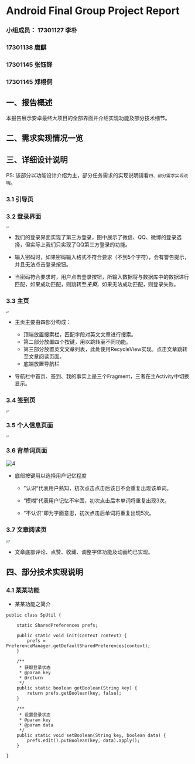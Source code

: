 # Android Final Group Project Report 

### 小组成员：	17301127 李朴 

### 					   17301138 唐麒 

### 					   17301145 张钰铎

### 					   17301145 郑栩侗



## 一、报告概述

本报告展示安卓最终大项目的全部界面并介绍实现功能及部分技术细节。



## 二、需求实现情况一览





## 三、详细设计说明

PS: 该部分以功能设计介绍为主，部分任务需求的实现说明请看`四、部分需求实现说明`。

### 3.1 引导页



### 3.2 登录界面

<img src="http://tang5618.com/zip/login.jpg" alt="5" style="zoom:33%;" />

+ 我们的登录界面实现了第三方登录，图中展示了微信、QQ、微博的登录选择，但实际上我们只实现了QQ第三方登录的功能。

+ 输入密码时，如果密码输入格式不符合要求（不到5个字符），会有警告提示，并且无法点击登录按钮。
+ 当密码符合要求时，用户点击登录按钮，所输入数据将与数据库中的数据进行匹配，如果成功匹配，则跳转至***主页***，如果无法成功匹配，则登录失败。



### 3.3 主页

<img src="http://tang5618.com/zip/mainpage.jpg" alt="1" style="zoom: 33%;" />

+ 主页主要由四部分构成：
  + 顶端放置搜索栏，匹配字段对英文文章进行搜索。
  + 第二部分放置四个按键，用以跳转至不同功能。
  + 第三部分放置英文文章列表，此处使用RecycleView实现。点击文章跳转至文章阅读页面。
  + 底端放置导航栏
  
+ 导航栏中首页、签到、我的事实上是三个Fragment，三者在主Activity中切换显示。

  

### 3.4 签到页

<img src="http://tang5618.com/zip/signin.jpg" alt="3" style="zoom:33%;" />





### 3.5 个人信息页面

<img src="http://tang5618.com/zip/usercenter.jpg" alt="2" style="zoom:33%;" />





### 3.6 背单词页面

<img src="http://tang5618.com/zip/word_recite.png" alt="4" style="zoom:100%;" />

+ 底部按键用以选择用户记忆程度

  + ”认识“代表用户熟知，初次点击点击后该日不会重复出现该单词。

  + “模糊”代表用户记忆不牢固，初次点击后本单词将重复出现3次。

  + “不认识”即为字面意思，初次点击后单词将重复出现5次。

    

### 3.7 文章阅读页

<img src="http://tang5618.com/zip/article_main.jpg" alt="7" style="zoom:45%;" />



+ 文章底部评论、点赞、收藏、调整字体功能及动画均已实现。



## 四、部分技术实现说明



### 4.1 某某功能

+ 某某功能之简介

```
public class SpUtil {

    static SharedPreferences prefs;

    public static void init(Context context) {
        prefs = PreferenceManager.getDefaultSharedPreferences(context);
    }

    /**
     * 获取登录状态
     * @param key
     * @return
     */
    public static boolean getBoolean(String key) {
        return prefs.getBoolean(key, false);
    }

    /**
     * 设置登录状态
     * @param key
     * @param data
     */
    public static void setBoolean(String key, boolean data) {
        prefs.edit().putBoolean(key, data).apply();
    }

}
```

